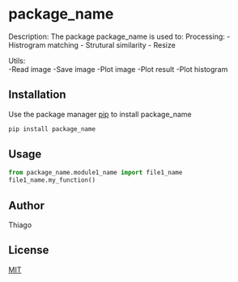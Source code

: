 # package_name

Description: 
The package package_name is used to:
Processing:
	- Histrogram matching
	- Strutural similarity
    - Resize

Utils:   
    -Read image
    -Save image
    -Plot image
    -Plot result
    -Plot histogram

## Installation

Use the package manager [pip](https://pip.pypa.io/en/stable/) to install package_name

```bash
pip install package_name
```

## Usage

```python
from package_name.module1_name import file1_name
file1_name.my_function()
```

## Author
Thiago

## License
[MIT](https://choosealicense.com/licenses/mit/)